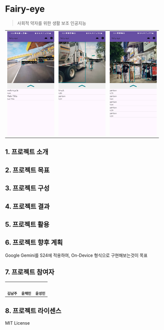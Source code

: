 # Fairy-eye

> 사회적 약자를 위한 생활 보조 인공지능

|                        |                        |                        |
|:----------------------:|:----------------------:|:----------------------:|
| ![](./IMG/main_1.jpeg) | ![](./IMG/main_2.jpeg) | ![](./IMG/main_3.jpeg) |

## 1. 프로젝트 소개

## 2. 프로젝트 목표

## 3. 프로젝트 구성

## 4. 프로젝트 결과

## 5. 프로젝트 활용

## 6. 프로젝트 향후 계획

Google Gemini를 S24에 적용하여, On-Device 형식으로 구현해보는것이 목표

## 7. 프로젝트 참여자

<table>
   <tr>
      <td align="center">
         <a href="https://github.com/cmsong111">
         <img src="https://avatars.githubusercontent.com/u/23499675?v=4" width="100px;" alt="">
         </a>
      </td>
      <td align="center">
         <a href="https://github.com/oyune">
         <img src="https://avatars.githubusercontent.com/u/93826302?v=4" width="100px;" alt="">
         </a>    
      </td>
      <td align="center">
         <a href="https://github.com/s-minii">
         <img src="https://avatars.githubusercontent.com/u/92977540?v=4" width="100px;" alt="">
         </a>    
      </td>
   <tr>
      <td align="center">
         <sub>
         <b>
         김남주
         </b>
         </sub>
      </td>
      <td align="center">
         <sub>
         <b>
         윤채민
         </b>
         </sub>
      </td>
      <td align="center">
         <sub>
         <b>
         윤성민
         </b>
         </sub>
      </td>
   </tr>
</table>

## 8. 프로젝트 라이센스

MIT License
